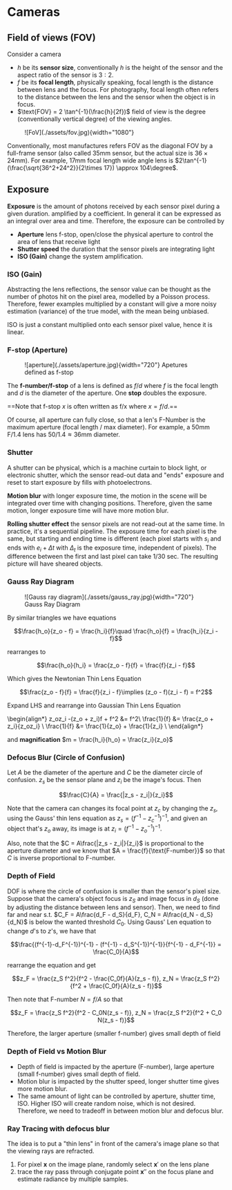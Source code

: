 # Cameras

## Field of views (FOV)

Consider a camera
- $h$ be its __sensor size__, conventionally $h$ is the height of the sensor and the aspect ratio of the sensor is $3:2$. 
- $f$ be its __focal length__, physically speaking, focal length is the distance between lens and the focus. For photography, focal length often refers to the distance between the lens and the sensor when the object is in focus. 
- $\text{FOV} = 2 \tan^{-1}(\frac{h}{2f})$ field of view is the degree (conventionally vertical degree) of the viewing angles. 

<figure markdown>
  ![FoV](./assets/fov.jpg){width="1080"}
</figure>



Conventionally, most manufactures refers FOV as the diagonal FOV by a full-frame sensor (also called 35mm sensor, but the actual size is $36\times 24$mm). For example, $17$mm focal length wide angle lens is $2\tan^{-1}(\frac{\sqrt{36^2+24^2}}{2\times 17}) \approx 104\degree$.


## Exposure

__Exposure__ is the amount of photons received by each sensor pixel during a given duration. amplified by a coefficient. In general it can be expressed as an integral over area and time. Therefore, the exposure can be controlled by 

- __Aperture__ lens f-stop, open/close the physical aperture to control the area of lens that receive light
- __Shutter speed__ the duration that the sensor pixels are integrating light
- __ISO (Gain)__ change the system amplification. 

### ISO (Gain)

Abstracting the lens reflections, the sensor value can be thought as the number of photos hit on the pixel area, modelled by a Poisson process. Therefore, fewer examples multiplied by a constant will give a more noisy estimation (variance) of the true model, with the mean being unbiased. 

ISO is just a constant multiplied onto each sensor pixel value, hence it is linear. 

### F-stop (Aperture)

<figure markdown>
  ![aperture](./assets/aperture.jpg){width="720"}
  <figurecaption>Apetures defined as f-stop</figcaption>
</figure>


The __f-number/f-stop__ of a lens is defined as $f/d$ where $f$ is the focal length and $d$ is the diameter of the aperture. One __stop__ doubles the exposure. 

==Note that f-stop $x$ is often written as f/x where $x = f/d$.==

Of course, all aperture can fully close, so that a len's F-Number is the maximum aperture (focal length / max diameter). For example, a 50mm F/1.4 lens has $50/1.4\approx 36$mm diameter. 

### Shutter
A shutter can be physical, which is a machine curtain to block light, or electronic shutter, which the sensor read-out data and "ends" exposure and reset to start exposure by fills with photoelectrons. 

__Motion blur__ with longer exposure time, the motion in the scene will be integrated over time with changing positions. Therefore, given the same motion, longer exposure time will have more motion blur. 

__Rolling shutter effect__ the sensor pixels are not read-out at the same time. In practice, it's a sequential pipeline. The exposure time for each pixel is the same, but starting and ending time is different (each pixel starts with $s_i$ and ends with $e_i+\Delta t$ with $\Delta_t$ is the exposure time, independent of pixels). The difference between the first and last pixel can take $1/30$ sec. The resulting picture will have sheared objects. 

### Gauss Ray Diagram

<figure markdown>
  ![Gauss ray diagram](./assets/gauss_ray.jpg){width="720"}
  <figurecaption>Gauss Ray Diagram</figcaption>
</figure>



By similar triangles we have equations 

$$\frac{h_o}{z_o - f} = \frac{h_i}{f}\quad \frac{h_o}{f} = \frac{h_i}{z_i - f}$$

rearranges to 

$$\frac{h_o}{h_i} = \frac{z_o - f}{f} = \frac{f}{z_i - f}$$

Which gives the Newtonian Thin Lens Equation

$$\frac{z_o - f}{f} = \frac{f}{z_i - f}\implies (z_o - f)(z_i - f) = f^2$$

Expand LHS and rearrange into Gaussian Thin Lens Equation

\begin{align*}
z_oz_i -(z_o + z_i)f + f^2 &= f^2\\
\frac{1}{f} &= \frac{z_o + z_i}{z_oz_i} \\
\frac{1}{f} &= \frac{1}{z_o} + \frac{1}{z_i} \\
\end{align*}

and __magnification__ $m = \frac{h_i}{h_o} = \frac{z_i}{z_o}$


### Defocus Blur (Circle of Confusion)
Let $A$ be the diameter of the aperture and $C$ be the diameter circle of confusion. $z_s$ be the sensor plane and $z_i$ be the image's focus. Then 

$$\frac{C}{A} = \frac{|z_s - z_i|}{z_i}$$

Note that the camera can changes its focal point at $z_c$ by changing the $z_s$, using the Gauss' thin lens equation as $z_s = (f^{-1} - z_c^{-1})^{-1}$, and given an object that's $z_o$ away, its image is at $z_i = (f^{-1} - z_o^{-1})^{-1}$.

Also, note that the $C = A\frac{|z_s - z_i|}{z_i}$ is proportional to the aperture diameter and we know that $A = \frac{f}{\text{F-number}}$ so that $C$ is inverse proportional to F-number. 

### Depth of Field
DOF is where the circle of confusion is smaller than the sensor's pixel size. Suppose that the camera's object focus is $z_S$ and image focus in $d_S$ (done by adjusting the distance between lens and sensor). Then, we need to find far and near s.t. $C_F = A\frac{d_F - d_S}{d_F}, C_N = A\frac{d_N - d_S}{d_N}$ is below the wanted threshold $C_0$. Using Gauss' Len equation to change $d$'s to $z$'s, we have that 

$$\frac{(f^{-1}-d_F^{-1})^{-1} - (f^{-1} - d_S^{-1})^{-1}}{f^{-1} - d_F^{-1}} = \frac{C_0}{A}$$

rearrange the equation and get 

$$z_F = \frac{z_S f^2}{f^2 - \frac{C_0f}{A}(z_s - f)}, z_N =  \frac{z_S f^2}{f^2 + \frac{C_0f}{A}(z_s - f)}$$

Then note that F-number $N = f/A$ so that 

$$z_F = \frac{z_S f^2}{f^2 - C_0N(z_s - f)}, z_N =  \frac{z_S f^2}{f^2 + C_0 N(z_s - f)}$$

Therefore, the larger aperture (smaller f-number) gives small depth of field
### Depth of Field vs Motion Blur
- Depth of field is impacted by the aperture (F-number), large aperture (small f-number) gives small depth of field. 
- Motion blur is impacted by the shutter speed, longer shutter time gives more motion blur. 
- The same amount of light can be controlled by aperture, shutter time, ISO. Higher ISO will create random noise, which is not desired. Therefore, we need to tradeoff in between motion blur and defocus blur. 

### Ray Tracing with defocus blur

The idea is to put a "thin lens" in front of the camera's image plane so that the viewing rays are refracted. 

1. For pixel $\mathbf x$ on the image plane, randomly select $\mathbf x'$ on the lens plane
2. trace the ray pass through conjugate point $\mathbf x''$ on the focus plane and estimate radiance by multiple samples. 